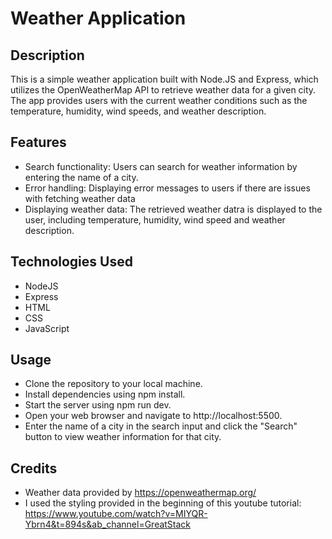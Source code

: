# Weather Application

## Description
This is a simple weather application built with Node.JS and Express, which utilizes the OpenWeatherMap API to retrieve weather data for a given city. The app provides users with the current weather conditions such as the temperature, humidity, wind speeds, and weather description.

## Features
- Search functionality: Users can search for weather information by entering the name of a city.
- Error handling: Displaying error messages to users if there are issues with fetching weather data
- Displaying weather data: The retrieved weather datra is displayed to the user, including temperature, humidity, wind speed and weather description.

## Technologies Used
- NodeJS
- Express
- HTML
- CSS
- JavaScript

## Usage
- Clone the repository to your local machine.
- Install dependencies using npm install.
- Start the server using npm run dev.
- Open your web browser and navigate to http://localhost:5500.
- Enter the name of a city in the search input and click the "Search" button to view weather information for that city.

## Credits
- Weather data provided by https://openweathermap.org/
- I used the styling provided in the beginning of this youtube tutorial: https://www.youtube.com/watch?v=MIYQR-Ybrn4&t=894s&ab_channel=GreatStack
